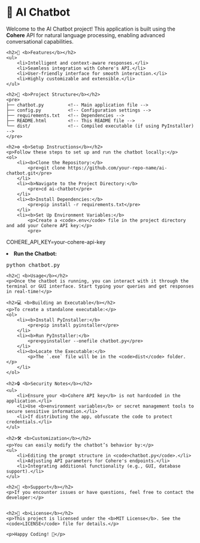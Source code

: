 <!DOCTYPE html>
<html>
<head>
    <title>AI Chatbot - README</title>
</head>
<body>
    <h1>📖 <b>AI Chatbot</b></h1>
    <p>Welcome to the AI Chatbot project! This application is built using the <b>Cohere</b> API for natural language processing, enabling advanced conversational capabilities.</p>

    <h2>🚀 <b>Features</b></h2>
    <ul>
        <li>Intelligent and context-aware responses.</li>
        <li>Seamless integration with Cohere's API.</li>
        <li>User-friendly interface for smooth interaction.</li>
        <li>Highly customizable and extensible.</li>
    </ul>

    <h2>📂 <b>Project Structure</b></h2>
    <pre>
    ├── chatbot.py         <!-- Main application file -->
    ├── config.py          <!-- Configuration settings -->
    ├── requirements.txt   <!-- Dependencies -->
    ├── README.html        <!-- This README file -->
    └── dist/              <!-- Compiled executable (if using PyInstaller) -->
    </pre>

    <h2>⚙️ <b>Setup Instructions</b></h2>
    <p>Follow these steps to set up and run the chatbot locally:</p>
    <ol>
        <li><b>Clone the Repository:</b>
            <pre>git clone https://github.com/your-repo-name/ai-chatbot.git</pre>
        </li>
        <li><b>Navigate to the Project Directory:</b>
            <pre>cd ai-chatbot</pre>
        </li>
        <li><b>Install Dependencies:</b>
            <pre>pip install -r requirements.txt</pre>
        </li>
        <li><b>Set Up Environment Variables:</b>
            <p>Create a <code>.env</code> file in the project directory and add your Cohere API key:</p>
            <pre>
COHERE_API_KEY=your-cohere-api-key
            </pre>
        </li>
        <li><b>Run the Chatbot:</b>
            <pre>python chatbot.py</pre>
        </li>
    </ol>

    <h2>📜 <b>Usage</b></h2>
    <p>Once the chatbot is running, you can interact with it through the terminal or GUI interface. Start typing your queries and get responses in real-time!</p>

    <h2>💻 <b>Building an Executable</b></h2>
    <p>To create a standalone executable:</p>
    <ol>
        <li><b>Install PyInstaller:</b>
            <pre>pip install pyinstaller</pre>
        </li>
        <li><b>Run PyInstaller:</b>
            <pre>pyinstaller --onefile chatbot.py</pre>
        </li>
        <li><b>Locate the Executable:</b>
            <p>The `.exe` file will be in the <code>dist</code> folder.</p>
        </li>
    </ol>

    <h2>🔒 <b>Security Notes</b></h2>
    <ul>
        <li>Ensure your <b>Cohere API key</b> is not hardcoded in the application.</li>
        <li>Use <b>environment variables</b> or secret management tools to secure sensitive information.</li>
        <li>If distributing the app, obfuscate the code to protect credentials.</li>
    </ul>

    <h2>🛠️ <b>Customization</b></h2>
    <p>You can easily modify the chatbot’s behavior by:</p>
    <ul>
        <li>Editing the prompt structure in <code>chatbot.py</code>.</li>
        <li>Adjusting API parameters for Cohere's endpoints.</li>
        <li>Integrating additional functionality (e.g., GUI, database support).</li>
    </ul>

    <h2>📧 <b>Support</b></h2>
    <p>If you encounter issues or have questions, feel free to contact the developer:</p>
    

    <h2>📜 <b>License</b></h2>
    <p>This project is licensed under the <b>MIT License</b>. See the <code>LICENSE</code> file for details.</p>

    <p>Happy Coding! 🎉</p>
</body>
</html>

